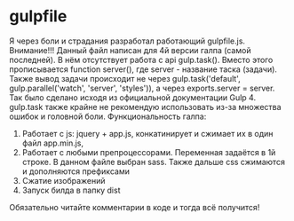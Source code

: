 # gulpfile
Я через боли и страдания разработал работающий gulpfile.js. 
Внимание!!! Данный файл написан для 4й версии галпа (самой последней). 
В нём отсутствует работа с api gulp.task(). Вместо этого прописывается function server(), где server - название таска (задачи). 
Также вывод задачи происходит не через gulp.task('default', gulp.parallel('watch', 'server', 'styles')), а через exports.server  = server.
Так было сделано исходя из официальной документации Gulp 4. gulp.task также крайне не рекомендую использовать из-за множества ошибок и головной боли.
Функциональность галпа:
1. Работает с js: jquery + app.js, конкатинирует и сжимает их в один файл app.min.js,
2. Работает с любыми препроцессорами. Переменная задаётся в 1й строке. В данном файле выбран sass. Также дальше css сжимаются и дополняются префиксами
3. Сжатие изображений
4. Запуск билда в папку dist

Обязательно читайте комментарии в коде и тогда всё получится!
